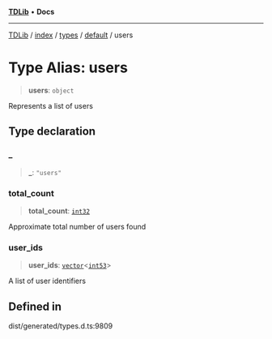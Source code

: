 [**TDLib**](../../../../../../README.md) • **Docs**

***

[TDLib](../../../../../../modules.md) / [index](../../../../../README.md) / [types](../../../README.md) / [default](../README.md) / users

# Type Alias: users

> **users**: `object`

Represents a list of users

## Type declaration

### \_

> **\_**: `"users"`

### total\_count

> **total\_count**: [`int32`](int32-1.md)

Approximate total number of users found

### user\_ids

> **user\_ids**: [`vector`](vector.md)\<[`int53`](int53-1.md)\>

A list of user identifiers

## Defined in

dist/generated/types.d.ts:9809
